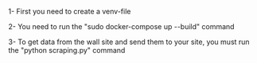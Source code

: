 1- First you need to create a venv-file

2- You need to run the "sudo docker-compose up --build" command

3- To get data from the wall site and send them to your site, you must run the "python scraping.py" command
